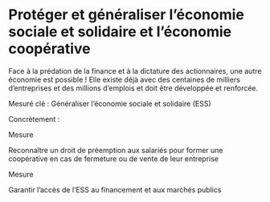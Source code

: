 # Protéger et généraliser l’économie sociale et solidaire et l’économie coopérative

<div class="admonition note">

Face à la prédation de la finance et à la dictature des actionnaires,
une autre économie est possible ! Elle existe déjà avec des centaines de
milliers d’entreprises et des millions d’emplois et doit être développée
et renforcée.

</div>

Mesuré clé : Généraliser l’économie sociale et solidaire (ESS)

Concrètement :

<div class="admonition">

Mesure

Reconnaître un droit de préemption aux salariés pour former une
coopérative en cas de fermeture ou de vente de leur entreprise

</div>

<div class="admonition">

Mesure

Garantir l’accès de l’ESS au financement et aux marchés publics

</div>
